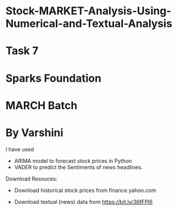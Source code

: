 # Stock-MARKET-Analysis-Using-Numerical-and-Textual-Analysis

# Task 7 
# Sparks Foundation
# MARCH Batch
# By Varshini


I have used 
* ARIMA model to forecast stock prices in Python 
* VADER to predict the Sentiments of news headlines.

Download Resouces:

* Download historical stock prices from finance.yahoo.com

* Download textual (news) data from https://bit.ly/36fFPI6

